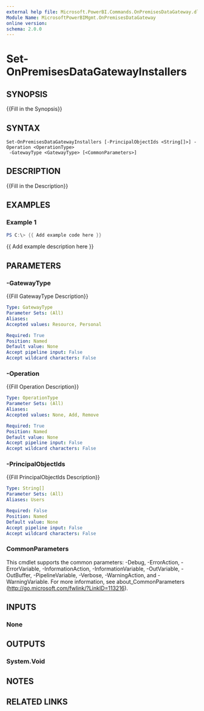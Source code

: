 ```yaml
---
external help file: Microsoft.PowerBI.Commands.OnPremisesDataGateway.dll-Help.xml
Module Name: MicrosoftPowerBIMgmt.OnPremisesDataGateway
online version:
schema: 2.0.0
---
```


# Set-OnPremisesDataGatewayInstallers

## SYNOPSIS
{{Fill in the Synopsis}}

## SYNTAX

```
Set-OnPremisesDataGatewayInstallers [-PrincipalObjectIds <String[]>] -Operation <OperationType>
 -GatewayType <GatewayType> [<CommonParameters>]
```

## DESCRIPTION
{{Fill in the Description}}

## EXAMPLES

### Example 1
```powershell
PS C:\> {{ Add example code here }}
```

{{ Add example description here }}

## PARAMETERS

### -GatewayType
{{Fill GatewayType Description}}

```yaml
Type: GatewayType
Parameter Sets: (All)
Aliases:
Accepted values: Resource, Personal

Required: True
Position: Named
Default value: None
Accept pipeline input: False
Accept wildcard characters: False
```

### -Operation
{{Fill Operation Description}}

```yaml
Type: OperationType
Parameter Sets: (All)
Aliases:
Accepted values: None, Add, Remove

Required: True
Position: Named
Default value: None
Accept pipeline input: False
Accept wildcard characters: False
```

### -PrincipalObjectIds
{{Fill PrincipalObjectIds Description}}

```yaml
Type: String[]
Parameter Sets: (All)
Aliases: Users

Required: False
Position: Named
Default value: None
Accept pipeline input: False
Accept wildcard characters: False
```

### CommonParameters
This cmdlet supports the common parameters: -Debug, -ErrorAction, -ErrorVariable, -InformationAction, -InformationVariable, -OutVariable, -OutBuffer, -PipelineVariable, -Verbose, -WarningAction, and -WarningVariable. For more information, see about_CommonParameters (http://go.microsoft.com/fwlink/?LinkID=113216).

## INPUTS

### None

## OUTPUTS

### System.Void

## NOTES

## RELATED LINKS
